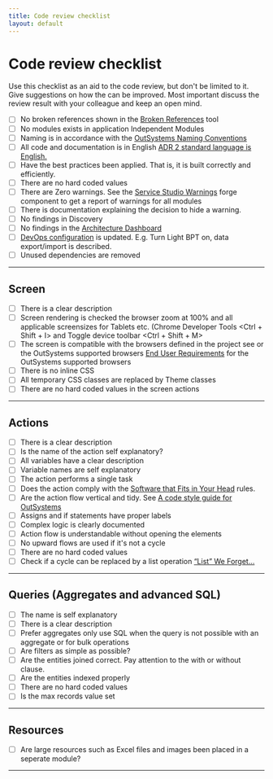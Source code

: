 ```yaml
---
title: Code review checklist
layout: default
---
```


# Code review checklist

Use this checklist as an aid to the code review, but don't be limited to it. Give suggestions on how the can be improved. Most important discuss the review result with your colleague and keep an open mind.

* [ ] No broken references shown in the [Broken References](https://www.outsystems.com/forge/component-overview/10062/broken-references) tool
* [ ] No modules exists in application Independent Modules
* [ ] Naming is in accordance with the [OutSystems Naming Conventions](OutSystemsNamingConventions.md)
* [ ] All code and documentation is in English [ADR 2 standard language is English.](ADR-002-standard-language-is-English.md)
* [ ] Have the best practices been applied. That is, it is built correctly and efficiently.
* [ ] There are no hard coded values
* [ ] There are Zero warnings. See the [Service Studio Warnings](https://www.outsystems.com/forge/component-overview/16101/service-studio-warnings) forge component to get a report of warnings for all modules
* [ ] There is documentation explaining the decision to hide a warning.
* [ ] No findings in Discovery
* [ ] No findings in the [Architecture Dashboard](https://architecture.outsystems.com/)
* [ ] [DevOps configuration](TBD) is updated. E.g. Turn Light BPT on, data export/import is described.
* [ ] Unused dependencies are removed

---

## Screen

* [ ] There is a clear description
* [ ] Screen rendering is checked the browser zoom at 100% and all applicable screensizes for Tablets etc. (Chrome Developer Tools \<Ctrl + Shift + I\> and Toggle device toolbar \<Ctrl + Shift + M\>
* [ ] The screen is compatible with the browsers defined in the project see or the OutSystems supported browsers [End User Requirements](https://success.outsystems.com/Documentation/11/Setting_Up_OutSystems/OutSystems_system_requirements#End_User_Requirements) for the OutSystems supported browsers
* [ ] There is no inline CSS
* [ ] All temporary CSS classes are replaced by Theme classes
* [ ] There are no hard coded values in the screen actions

---

## Actions

* [ ] There is a clear description
* [ ] Is the name of the action self explanatory?
* [ ] All variables have a clear description
* [ ] Variable names are self explanatory
* [ ] The action performs a single task
* [ ] Does the action comply with the [Software that Fits in Your Head](https://youtu.be/4Y0tOi7QWqM) rules.
* [ ] Are the action flow vertical and tidy. See [A code style guide for OutSystems](https://leonardo-monteiro-fernandes.medium.com/a-code-style-guide-for-outsystems-97a923084159)
* [ ] Assigns and if statements have proper labels
* [ ] Complex logic is clearly documented
* [ ] Action flow is understandable without opening the elements
* [ ] No upward flows are used if it's not a cycle
* [ ] There are no hard coded values
* [ ] Check if a cycle can be replaced by a list operation [“List” We Forget…](https://medium.com/productleague/list-we-forget-387fbd5173d4)

---

## Queries (Aggregates and advanced SQL)

* [ ] The name is self explanatory
* [ ] There is a clear description
* [ ] Prefer aggregates only use SQL when the query is not possible with an aggregate or for bulk operations
* [ ] Are filters as simple as possible?
* [ ] Are the entities joined correct. Pay attention to the with or without clause.
* [ ] Are the entities indexed properly
* [ ] There are no hard coded values
* [ ] Is the max records value set

---

## Resources

* [ ] Are large resources such as Excel files and images been placed in a seperate module?

---
